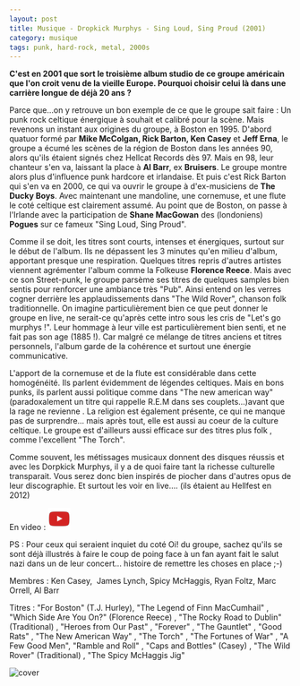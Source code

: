 ```yaml
---
layout: post
title: Musique - Dropkick Murphys - Sing Loud, Sing Proud (2001)
category: musique
tags: punk, hard-rock, metal, 2000s
---
```

**C'est en 2001 que sort le troisième album studio de ce groupe américain que l'on croit venu de la vieille Europe. Pourquoi choisir celui là dans une carrière longue de déjà 20 ans ?**

Parce que...on y retrouve un bon exemple de ce que le groupe sait faire : Un punk rock celtique énergique à souhait et calibré pour la scène. Mais revenons un instant aux origines du groupe, à Boston en 1995. D'abord quatuor formé par **Mike McColgan, Rick Barton, Ken Casey** et **Jeff Erna**, le groupe a écumé les scènes de la région de Boston dans les années 90, alors qu'ils étaient signés chez Hellcat Records dès 97. Mais en 98, leur chanteur s'en va, laissant la place à **Al Barr**, ex **Bruisers**. Le groupe montre alors plus d'influence punk hardcore et irlandaise. Et puis c'est Rick Barton qui s'en va en 2000, ce qui va ouvrir le groupe à d'ex-musiciens de **The Ducky Boys**. Avec maintenant une mandoline, une cornemuse, et une flute le coté celtique est clairement assumé. Au point que de Boston, on passe à l'Irlande avec la participation de **Shane MacGowan** des (londoniens) **Pogues** sur ce fameux "Sing Loud, Sing Proud".

Comme il se doit, les titres sont courts, intenses et énergiques, surtout sur le début de l'album. Ils ne dépassent les 3 minutes qu'en milieu d'album, apportant presque une respiration. Quelques titres repris d'autres artistes viennent agrémenter l'album comme la Folkeuse **Florence Reece**. Mais avec ce son Street-punk, le groupe parsème ses titres de quelques samples bien sentis pour renforcer une ambiance très "Pub". Ainsi entend on les verres cogner derrière les applaudissements dans "The Wild Rover", chanson folk traditionnelle. On imagine particulièrement bien ce que peut donner le groupe en live, ne serait-ce qu'après cette intro sous les cris de "Let's go murphys !". Leur hommage à leur ville est particulièrement bien senti, et ne fait pas son age (1885 !). Car malgré ce mélange de titres anciens et titres personnels, l'album garde de la cohérence et surtout une énergie communicative.

L'apport de la cornemuse et de la flute est considérable dans cette homogénéité. Ils parlent évidemment de légendes celtiques. Mais en bons punks, ils parlent aussi politique comme dans "The new american way" (paradoxalement un titre qui rappelle R.E.M dans ses couplets...)avant que la rage ne revienne . La religion est également présente, ce qui ne manque pas de surprendre... mais après tout, elle est aussi au coeur de la culture celtique. Le groupe est d'ailleurs aussi efficace sur des titres plus folk , comme l'excellent "The Torch".

Comme souvent, les métissages musicaux donnent des disques réussis et avec les Dorpkick Murphys, il y a de quoi faire tant la richesse culturelle transparait. Vous serez donc bien inspirés de piocher dans d'autres opus de leur discographie. Et surtout les voir en live.... (ils étaient au Hellfest en 2012)

En video : [![video](/images/youtube.png)](https://www.youtube.com/watch?v=-LQbPVmkNao)

PS : Pour ceux qui seraient inquiet du coté Oi! du groupe, sachez qu'ils se sont déjà illustrés à faire le coup de poing face à un fan ayant fait le salut nazi dans un de leur concert... histoire de remettre les choses en place ;-)

Membres : Ken Casey,  James Lynch, Spicy McHaggis, Ryan Foltz, Marc Orrell, Al Barr

Titres : "For Boston" (T.J. Hurley), "The Legend of Finn MacCumhail" , "Which Side Are You On?" (Florence Reece) , "The Rocky Road to Dublin" (Traditional) , "Heroes from Our Past" , "Forever" , "The Gauntlet" , "Good Rats" , "The New American Way" , "The Torch" , "The Fortunes of War" , "A Few Good Men", "Ramble and Roll" , "Caps and Bottles" (Casey) , "The Wild Rover" (Traditional) , "The Spicy McHaggis Jig"

![cover](https://filedn.eu/llqi9IBxlYouGRXYG2xlROb/img/2015/dropkick.jpg)
